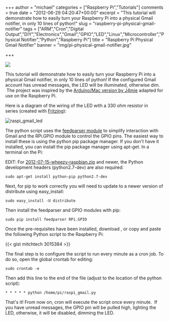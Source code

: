 +++
author = "michael"
categories = ["Raspberry Pi","Tutorials"]
comments = true
date = "2012-06-29 04:20:47+00:00"
excerpt = "This tutorial will demonstrate how to easily turn your Raspberry Pi into a physical Gmail notifier, in only 10 lines of python!"
slug = "raspberry-pi-physical-gmail-notifier"
tags = ["ARM","Cron","Digital Output","DIY","Electronics","Gmail","GPIO","LED","Linux","Microcontroller","Physical Notifier","Python","Raspberry Pi"]
title = "Raspberry Pi Physical Gmail Notifier"
banner = "img/pi-physical-gmail-notifier.jpg"

+++

![](/img/pi-physical-gmail-notifier.jpg)

This tutorial will demonstrate how to easily turn your Raspberry Pi into a physical Gmail notifier, in only 10 lines of python! If the configured Gmail account has unread messages, the LED will be illuminated, otherwise dim.  The project was inspired by the [Arduino/Mac version by J4mie](http://j4mie.org/blog/how-to-make-a-physical-gmail-notifier/) adapted for use on the Raspberry Pi.

Here is a diagram of the wiring of the LED with a 330 ohm resistor in series (created with [Fritzing](http://fritzing.org/)):

![raspi_gmail_led](/img/raspi_gmail_led.png)

The python script uses the [feedparser module](http://code.google.com/p/feedparser/) to simplify interaction with Gmail and the RPi.GPIO module to control the GPIO pins. The easiest way to install these is using the python pip package manager. If you don't have it installed, you can install the pip package manager using apt-get. In a terminal on the Pi:

EDIT: For [2012-07-15-wheezy-raspbian.zip](http://downloads.raspberrypi.org/images/raspbian/2012-07-15-wheezy-raspbian/2012-07-15-wheezy-raspbian.zip) and newer, the Python development headers (python2.7-dev) are also required:

```
sudo apt-get install python-pip python2.7-dev
```

Next, for pip to work correctly you will need to update to a newer version of distribute using easy_install:

```
sudo easy_install -U distribute
```

Then install the feedparser and GPIO modules with pip:

```
sudo pip install feedparser RPi.GPIO
```

Once the pre-requisites have been installed, download , or copy and paste the following Python script to the Raspberry Pi:

{{< gist mitchtech 3015384 >}}

The final step is to configure the script to run every minute as a cron job. To do so, open the global crontab for editing:

```
sudo crontab -e
```

Then add this line to the end of the file (adjust to the location of the python script):

```
* * * * * python /home/pi/raspi_gmail.py
```

That's it! From now on, cron will execute the script once every minute.  If you have unread messages, the GPIO pin will be pulled high, lighting the LED, otherwise, it will be disabled, dimming the LED.

